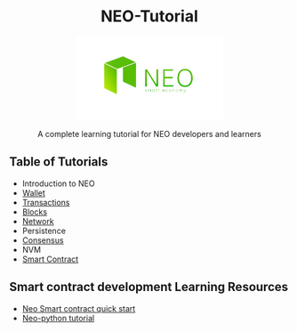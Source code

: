<div align="center">  
<h1>NEO-Tutorial</h1>
<img src="neo-rebranding.png" alt="NEO-Tutorial" height="150">
<p>A complete learning tutorial for NEO developers and learners</p>
</div>

## Table of Tutorials
- Introduction to NEO
- [Wallet](en/2-wallet)
- [Transactions](en/3-transactions)
- [Blocks](en/4-blocks)
- [Network](en/5-network)
- Persistence
- [Consensus](en/7-consensus)
- NVM
- [Smart Contract](en/9-smartContract)
        
## Smart contract development Learning Resources
- [Neo Smart contract quick start](neo_docs_SmartContract_QuickStart)
- [Neo-python tutorial](neo_docs_neopython_tutorial)
